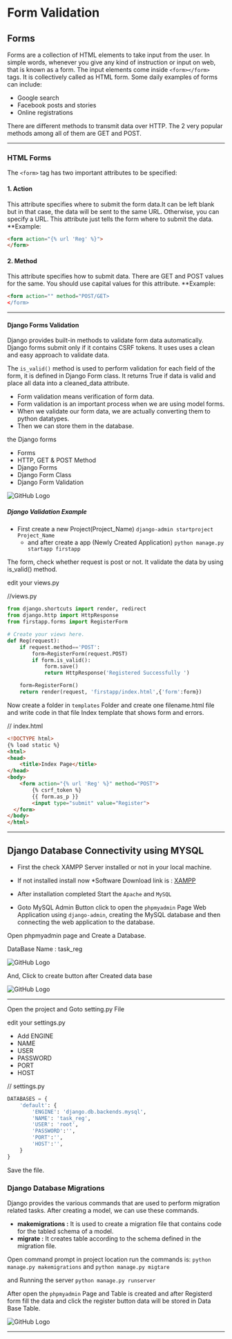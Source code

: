 # Form Validation

## Forms
Forms are a collection of HTML elements to take input from the user. In simple words, whenever you give any kind of instruction or input on web, that is known as a form.
The input elements come inside ```<form></form>``` tags. It is collectively called as HTML form. 
Some daily examples of forms can include:
* Google search
* Facebook posts and stories
* Online registrations

There are different methods to transmit data over HTTP. The 2 very popular methods among all of them are GET and POST.
____

### HTML Forms

The ``` <form> ``` tag has two important attributes to be specified:

#### 1. Action
This attribute specifies where to submit the form data.It can be left blank but in that case, the data will be sent to the same URL. Otherwise, you can specify a URL. This attribute just tells the form where to submit the data.
**Example:

```html
<form action="{% url 'Reg' %}"> 
</form>
```
#### 2. Method
This attribute specifies how to submit data. There are GET and POST values for the same. You should use capital values for this attribute.
**Example:

```html
<form action="" method="POST/GET>
</form>
```
____

#### Django Forms Validation

Django provides built-in methods to validate form data automatically. Django forms submit only if it contains CSRF tokens. 
It uses uses a clean and easy approach to validate data.

The ```is_valid()``` method is used to perform validation for each field of the form, it is defined in Django Form class.
It returns True if data is valid and place all data into a cleaned_data attribute.

* Form validation means verification of form data.
* Form validation is an important process when we are using model forms. 
* When we validate our form data, we are actually converting them to python datatypes. 
* Then we can store them in the database.

the Django forms
* Forms
* HTTP, GET & POST Method
* Django Forms
* Django Form Class
* Django Form Validation

![GitHub Logo](https://raw.githubusercontent.com/Prasannarajmallipudi/Formvalidation_Mysql_Migrations/master/images/Djangoforms.jpg)



##### Django Validation Example

* First create a new Project(Project_Name)
     ``` django-admin startproject Project_Name ```
  * and after create a app (Newly Created Application)
    ``` python manage.py startapp firstapp ```

The form, check whether request is post or not. It validate the data by using is_valid() method.

edit your views.py

//views.py
```python
from django.shortcuts import render, redirect
from django.http import HttpResponse
from firstapp.forms import RegisterForm

# Create your views here.
def Reg(request):
	if request.method=='POST':
		form=RegisterForm(request.POST)
		if form.is_valid():
			form.save()
			return HttpResponse('Registered Successfully ')

	form=RegisterForm()
	return render(request, 'firstapp/index.html',{'form':form})
```


Now create a folder in ```templates``` Folder and create one filename.html file and write code in that file 
Index template that shows form and errors.

// index.html
```html
<!DOCTYPE html>
{% load static %}
<html>
<head>
	<title>Index Page</title>
</head>
<body>
	<form action="{% url 'Reg' %}" method="POST">
		{% csrf_token %}
		{{ form.as_p }}
		<input type="submit" value="Register">
  </form>
</body>
</html>
```
____

## Django Database Connectivity using MYSQL

* First the check XAMPP Server installed or not in your local machine.
* If not installed install now
	*Software Download link is : [XAMPP](https://www.apachefriends.org/download.html)

* After installation completed Start the ``Apache`` and ``MySQL``
* Goto MySQL Admin Button click to open the ```phpmyadmin``` Page
Web Application using ``django-admin``, creating the MySQL database and then connecting the web application to the database.

Open phpmyadmin page and Create a Database.

DataBase Name : task_reg

![GitHub Logo](https://raw.githubusercontent.com/Prasannarajmallipudi/Formvalidation_Mysql_Migrations/master/images/createdb.png)

And, Click to create button after Created data base

![GitHub Logo](https://raw.githubusercontent.com/Prasannarajmallipudi/Formvalidation_Mysql_Migrations/master/images/afterdbcreation.png)

____

Open the project and Goto setting.py File 

edit your settings.py
* Add ENGINE
* NAME
* USER
* PASSWORD
* PORT
* HOST
 
// settings.py
```python
DATABASES = {
    'default': {
        'ENGINE': 'django.db.backends.mysql',
        'NAME': 'task_reg',
        'USER': 'root',
        'PASSWORD':'',
        'PORT':'',
        'HOST':'',
    }
}
```
Save the file.
### Django Database Migrations

Django provides the various commands that are used to perform migration related tasks. After creating a model, we can use these commands.

* **makemigrations :** It is used to create a migration file that contains code for the tabled schema of a model.
* **migrate :** It creates table according to the schema defined in the migration file.

Open command prompt in project location run the commands is:
```python manage.py makemigrations```
     and
```python manage.py migtare```

and Running the server 
``` python manage.py runserver ```

After open the ```phpmyadmin``` Page and Table is created and after Registerd form fill the data and click the register button data will be stored in Data Base Table.

![GitHub Logo](https://raw.githubusercontent.com/Prasannarajmallipudi/Formvalidation_Mysql_Migrations/master/images/mysqlpage.png)



____
